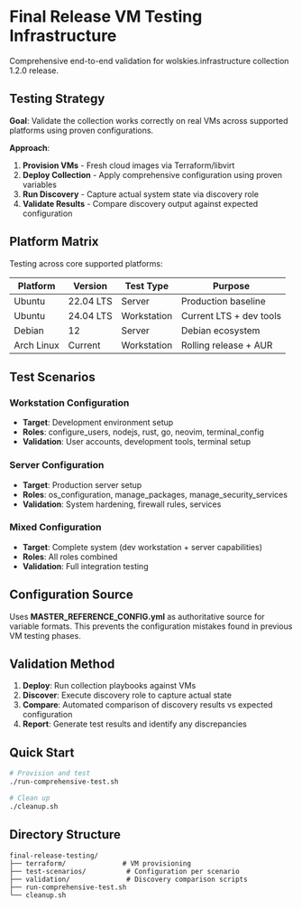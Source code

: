 # Final Release VM Testing Infrastructure

Comprehensive end-to-end validation for wolskies.infrastructure collection 1.2.0 release.

## Testing Strategy

**Goal**: Validate the collection works correctly on real VMs across supported platforms using proven configurations.

**Approach**:
1. **Provision VMs** - Fresh cloud images via Terraform/libvirt
2. **Deploy Collection** - Apply comprehensive configuration using proven variables
3. **Run Discovery** - Capture actual system state via discovery role
4. **Validate Results** - Compare discovery output against expected configuration

## Platform Matrix

Testing across core supported platforms:

| Platform | Version | Test Type | Purpose |
|----------|---------|-----------|---------|
| Ubuntu | 22.04 LTS | Server | Production baseline |
| Ubuntu | 24.04 LTS | Workstation | Current LTS + dev tools |
| Debian | 12 | Server | Debian ecosystem |
| Arch Linux | Current | Workstation | Rolling release + AUR |

## Test Scenarios

### Workstation Configuration
- **Target**: Development environment setup
- **Roles**: configure_users, nodejs, rust, go, neovim, terminal_config
- **Validation**: User accounts, development tools, terminal setup

### Server Configuration
- **Target**: Production server setup
- **Roles**: os_configuration, manage_packages, manage_security_services
- **Validation**: System hardening, firewall rules, services

### Mixed Configuration
- **Target**: Complete system (dev workstation + server capabilities)
- **Roles**: All roles combined
- **Validation**: Full integration testing

## Configuration Source

Uses **MASTER_REFERENCE_CONFIG.yml** as authoritative source for variable formats. This prevents the configuration mistakes found in previous VM testing phases.

## Validation Method

1. **Deploy**: Run collection playbooks against VMs
2. **Discover**: Execute discovery role to capture actual state
3. **Compare**: Automated comparison of discovery results vs expected configuration
4. **Report**: Generate test results and identify any discrepancies

## Quick Start

```bash
# Provision and test
./run-comprehensive-test.sh

# Clean up
./cleanup.sh
```

## Directory Structure

```
final-release-testing/
├── terraform/              # VM provisioning
├── test-scenarios/          # Configuration per scenario
├── validation/              # Discovery comparison scripts
├── run-comprehensive-test.sh
└── cleanup.sh
```
